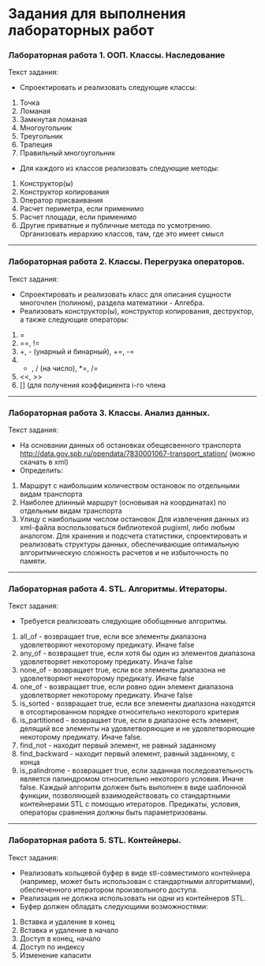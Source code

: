# Задания для выполнения лабораторных работ
### Лабораторная работа 1. ООП. Классы. Наследование  
Текст задания:
- Спроектировать и реализовать следующие классы:
1. Точка
2. Ломаная
3. Замкнутая ломаная
4. Многоугольник
5. Треугольник
6. Трапеция
7. Правильный многоугольник
- Для каждого из классов реализовать следующие методы:
1. Конструктор(ы)
2. Конструктор копирования
3. Оператор присваивания
4. Расчет периметра, если применимо
5. Расчет площади, если применимо
6. Другие приватные и публичные метода по усмотрению.
Организовать иерархию классов, там, где это имеет смысл
- - -
### Лабораторная работа 2. Классы. Перегрузка операторов.  
Текст задания:
- Спроектировать и реализовать класс для описания сущности многочлен (полином),
раздела математики - Алгебра.
- Реализовать конструктор(ы), конструктор копирования, деструктор, а также следующие
операторы:
1. =
2. ==, !=
3. +, - (унарный и бинарный), +=, -=
4. * , / (на число), *=, /=
5. <<, >>
6. [] (для получения коэффициента i-го члена
- - -
### Лабораторная работа 3. Классы. Анализ данных.  
Текст задания:
- На основании данных об остановках обещесвенного транспорта
http://data.gov.spb.ru/opendata/7830001067-transport_station/ (можно скачать в xml)
- Определить:
1. Маршрут с наибольшим количеством остановок по отдельными видам
транспорта
2. Наиболее длинный маршрут (основывая на координатах) по отдельным видам
транспорта
3. Улицу с наибольшим числом остановок
Для извлечения данных из xml-файла воспользоваться библиотекой pugixml, либо
любым аналогом.
Для хранения и подсчета статистики, спроектировать и реализовать структуры данных,
обеспечивающие оптимальную алгоритмическую сложность расчетов и не
избыточность по памяти.
- - -
### Лабораторная работа 4. STL. Алгоритмы. Итераторы.  
Текст задания:
- Требуется реализовать следующие обобщенные алгоритмы.
1. all_of - возвращает true, если все элементы диапазона удовлетворяют
некоторому предикату. Иначе false
2. any_of - возвращает true, если хотя бы один из элементов диапазона
удовлетворяет некоторому предикату. Иначе false
3. none_of - возвращает true, если все элементы диапазона не удовлетворяют
некоторому предикату. Иначе false
4. one_of - возвращает true, если ровно один элемент диапазона удовлетворяет
некоторому предикату. Иначе false
5. is_sorted - возвращает true, если все элементы диапазона находятся в
отсортированном порядке относительно некоторого критерия
6. is_partitioned - возвращает true, если в диапазоне есть элемент, делящий все
элементы на удовлетворяющие и не удовлетворяющие некоторому предикату.
Иначе false.
7. find_not - находит первый элемент, не равный заданному
8. find_backward - находит первый элемент, равный заданному, с конца
9. is_palindrome - возвращает true, если заданная последовательность является
палиндромом относительно некоторого условия. Иначе false.
Каждый алгоритм должен быть выполнен в виде шаблонной функции,
позволяющей взаимодействовать со стандартными контейнерами STL с
помощью итераторов. Предикаты, условия, операторы сравнения
должны быть параметризованы.
- - -
### Лабораторная работа 5. STL. Контейнеры.  
Текст задания:
- Реализовать кольцевой буфер в виде stl-совместимого
контейнера (например, может быть использован с стандартными
алгоритмами), обеспеченного итератором произвольного доступа.
- Реализация не должна использовать ни одни из контейнеров STL.
- Буфер должен обладать следующими возможностями:
1. Вставка и удаление в конец
2. Вставка и удаление в начало
3. Доступ в конец, начало
4. Доступ по индексу
5. Изменение капасити
